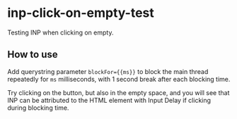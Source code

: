 # inp-click-on-empty-test

Testing INP when clicking on empty.

## How to use

Add querystring parameter `blockFor={{ms}}` to block the main thread repeatedly for `ms` milliseconds, with 1 second break after each blocking time.

Try clicking on the button, but also in the empty space, and you will see that INP can be attributed to the HTML element with Input Delay if clicking during blocking time.